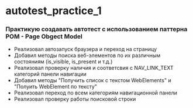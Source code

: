 # autotest_practice_1
### Практикую создавать автотест с использованием паттерна POM - Page Obgect Model
* Реализовал автозапуск браузера и переход на страницу
* Добавил методы поиска веб-элементов по их различным состояниям (is_visible, is_present и т.д.)
* Реализовал проверку наличия и соответсвия с NAV_LINK_TEXT категорий панели навигации
* Добавил методы "Получить список с текстом WebElements" и "Полуить WebElement по тексту"
* Реализовал переход по всем категориям навигационной панели
* Реализовал проверку работы поисковой строки


 